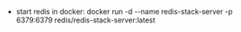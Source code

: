 - start redis in docker: docker run -d --name redis-stack-server -p 6379:6379 redis/redis-stack-server:latest